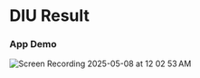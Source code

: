 # DIU Result

### App Demo

![Screen Recording 2025-05-08 at 12 02 53 AM](https://github.com/user-attachments/assets/ae660f7f-9db7-440a-85e8-1f9c29c4255d)
